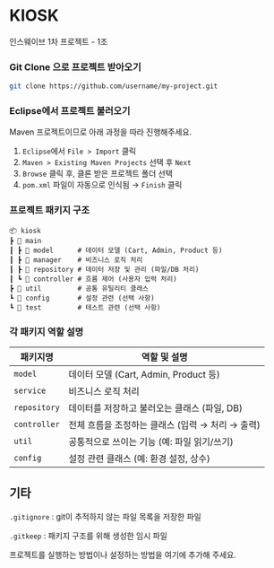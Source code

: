 

# KIOSK
인스웨이브 1차 프로젝트 - 1조

### Git Clone 으로 프로젝트 받아오기

   ```bash
   git clone https://github.com/username/my-project.git
   ```

### Eclipse에서 프로젝트 불러오기

Maven 프로젝트이므로 아래 과정을 따라 진행해주세요.

1. `Eclipse`에서 `File > Import` 클릭
2. `Maven > Existing Maven Projects` 선택 후 `Next`
3. `Browse` 클릭 후, 클론 받은 프로젝트 폴더 선택
4. `pom.xml` 파일이 자동으로 인식됨 → `Finish` 클릭

### 프로젝트 패키지 구조

```
📦 kiosk
┣ 📂 main
┃ ┣ 📂 model      # 데이터 모델 (Cart, Admin, Product 등)
┃ ┣ 📂 manager    # 비즈니스 로직 처리
┃ ┣ 📂 repository # 데이터 저장 및 관리 (파일/DB 처리)
┃ ┗ 📂 controller # 흐름 제어 (사용자 입력 처리)
┣ 📂 util         # 공통 유틸리티 클래스
┗ 📂 config       # 설정 관련 (선택 사항)
┗ 📂 test         # 테스트 관련 (선택 사항)
```

### 각 패키지 역할 설명

| 패키지명   | 역할 및 설명                                 |
|------------|----------------------------------------------|
| `model`    | 데이터 모델 (Cart, Admin, Product 등)            |
| `service`  | 비즈니스 로직 처리      |
| `repository`| 데이터를 저장하고 불러오는 클래스 (파일, DB) |
| `controller`| 전체 흐름을 조정하는 클래스 (입력 → 처리 → 출력)|
| `util`     | 공통적으로 쓰이는 기능 (예: 파일 읽기/쓰기)  |
| `config`   | 설정 관련 클래스 (예: 환경 설정, 상수)       |

## 기타
`.gitignore` : git이 추적하지 않는 파일 목록을 저장한 파일

`.gitkeep` : 패키지 구조를 위해 생성한 임시 파일

프로젝트를 실행하는 방법이나 설정하는 방법을 여기에 추가해 주세요.


